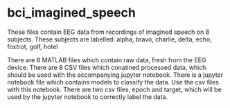 # bci_imagined_speech

These files contain EEG data from recordings of imagined speech on 8 subjects. These subjects are labelled:
alpha, bravo, charlie, delta, echo, foxtrot, golf, hotel

There are 8 MATLAB files which contain raw data, fresh from the EEG device. 
There are 8 CSV files which conatined processed data, which should be used with the accompanying jupyter notebook.
There is a jupyter notebook file which contains models to classify the data. Use the csv files with this notebook.
There are two csv files, epoch and target, which will be used by the jupyter notebook to correctly label the data.
